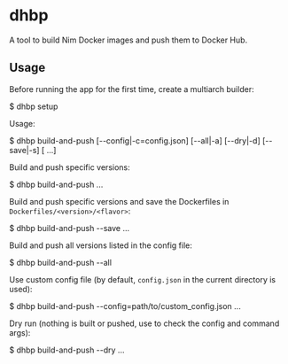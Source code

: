 # dhbp

A tool to build Nim Docker images and push them to Docker Hub.


## Usage

Before running the app for the first time, create a multiarch builder:

  $ dhbp setup

Usage:

  $ dhbp build-and-push [--config|-c=config.json] [--all|-a] [--dry|-d] [--save|-s] [<version> <version> ...]

Build and push specific versions:

  $ dhbp build-and-push <version1> <version2> ...

Build and push specific versions and save the Dockerfiles in `Dockerfiles/<version>/<flavor>`:

  $ dhbp build-and-push --save <version1> <version2> ...

Build and push all versions listed in the config file:

  $ dhbp build-and-push --all
  
Use custom config file (by default, `config.json` in the current directory is used):

  $ dhbp build-and-push --config=path/to/custom_config.json <version1> <version2> ...

Dry run (nothing is built or pushed, use to check the config and command args):

  $ dhbp build-and-push --dry <version1> <version2> ...
